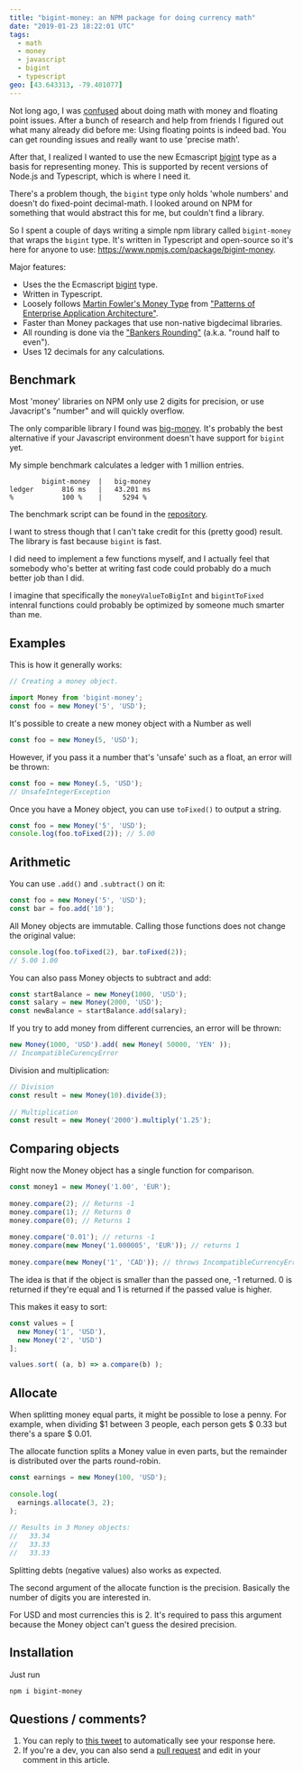 ```yaml
---
title: "bigint-money: an NPM package for doing currency math"
date: "2019-01-23 18:22:01 UTC"
tags:
  - math
  - money
  - javascript
  - bigint
  - typescript
geo: [43.643313, -79.401077]
---
```


Not long ago, I was [confused][1] about doing math with money and floating
point issues. After a bunch of research and help from friends I figured out
what many already did before me: Using floating points is indeed bad. You can
get rounding issues and really want to use 'precise math'.

After that, I realized I wanted to use the new Ecmascript [bigint][2] type as
a basis for representing money. This is supported by recent versions of Node.js
and Typescript, which is where I need it.

There's a problem though, the `bigint` type only holds 'whole numbers' and
doesn't do fixed-point decimal-math. I looked around on NPM for something that
would abstract this for me, but couldn't find a library.

So I spent a couple of days writing a simple npm library called `bigint-money`
that wraps the `bigint` type. It's written in Typescript and open-source so
it's here for anyone to use: <https://www.npmjs.com/package/bigint-money>.

Major features:

* Uses the the Ecmascript [bigint][2] type.
* Written in Typescript.
* Loosely follows [Martin Fowler's Money Type][3] from
 ["Patterns of Enterprise Application Architecture"][4].
* Faster than Money packages that use non-native bigdecimal libraries.
* All rounding is done via the ["Bankers Rounding"][6] (a.k.a. "round
  half to even").
* Uses 12 decimals for any calculations.

Benchmark
---------

Most 'money' libraries on NPM only use 2 digits for precision, or use 
Javacript's "number" and will quickly overflow.

The only comparible library I found was [big-money][10]. It's probably
the best alternative if your Javascript environment doesn't have support
for `bigint` yet.

My simple benchmark calculates a ledger with 1 million entries.

```
        bigint-money  |   big-money
ledger       816 ms   |   43.201 ms
%            100 %    |     5294 %
```

The benchmark script can be found in the [repository][8].

I want to stress though that I can't take credit for this (pretty good) result.
The library is fast because `bigint` is fast.

I did need to implement a few functions myself, and I actually feel that
somebody who's better at writing fast code could probably do a much better job
than I did.

I imagine that specifically the `moneyValueToBigInt` and `bigintToFixed` intenral
functions could probably be optimized by someone much smarter than me.


Examples
--------

This is how it generally works:

```typescript
// Creating a money object.

import Money from 'bigint-money';
const foo = new Money('5', 'USD');
```

It's possible to create a new money object with a Number as well

```typescript
const foo = new Money(5, 'USD');
```

However, if you pass it a number that's 'unsafe' such as a float, an error will be thrown:

```typescript
const foo = new Money(.5, 'USD');
// UnsafeIntegerException
```

Once you have a Money object, you can use `toFixed()` to output a string.

```typescript
const foo = new Money('5', 'USD');
console.log(foo.toFixed(2)); // 5.00
```

Arithmetic
----------

You can use `.add()` and `.subtract()` on it:

```typescript
const foo = new Money('5', 'USD');
const bar = foo.add('10');
```

All Money objects are immutable. Calling those functions does not change the original value:

```typescript
console.log(foo.toFixed(2), bar.toFixed(2));
// 5.00 1.00
```

You can also pass Money objects to subtract and add:

```typescript
const startBalance = new Money(1000, 'USD');
const salary = new Money(2000, 'USD');
const newBalance = startBalance.add(salary);
```

If you try to add money from different currencies, an error will be thrown:

```typescript
new Money(1000, 'USD').add( new Money( 50000, 'YEN' ));
// IncompatibleCurencyError
```

Division and multiplication:

```typescript
// Division
const result = new Money(10).divide(3);
 
// Multiplication
const result = new Money('2000').multiply('1.25');
```

Comparing objects
-----------------

Right now the Money object has a single function for comparison.

```typescript
const money1 = new Money('1.00', 'EUR');
 
money.compare(2); // Returns -1
money.compare(1); // Returns 0
money.compare(0); // Returns 1
 
money.compare('0.01'); // returns -1
money.compare(new Money('1.000005', 'EUR')); // returns 1
 
money.compare(new Money('1', 'CAD')); // throws IncompatibleCurrencyError
```

The idea is that if the object is smaller than the passed one, -1 returned. 0 is returned if they're equal and 1 is returned if the passed value is higher.

This makes it easy to sort:

```typescript
const values = [
  new Money('1', 'USD'),
  new Money('2', 'USD')
];

values.sort( (a, b) => a.compare(b) );
```

Allocate
--------

When splitting money equal parts, it might be possible to lose a penny. For example, when dividing $1 between 3 people, each person gets $ 0.33 but there's a spare $ 0.01.

The allocate function splits a Money value in even parts, but the remainder is distributed over the parts round-robin.

```typescript
const earnings = new Money(100, 'USD');
 
console.log(
  earnings.allocate(3, 2);
);
 
// Results in 3 Money objects:
//   33.34
//   33.33
//   33.33
```

Splitting debts (negative values) also works as expected.

The second argument of the allocate function is the precision. Basically the number of digits you are interested in.

For USD and most currencies this is 2. It's required to pass this argument because the Money object can't guess the desired precision.


Installation
-----------

Just run

```sh
npm i bigint-money
```


Questions / comments?
---------------------

1. You can reply to [this tweet][8] to automatically see your response here.
2. If you're a dev, you can also send a [pull request][9] and edit in your
   comment in this article.

<!--

If you're writing a pull request, add you contribution above this
text. 

Example template:

[Name](https://example/yourwebsite) on Feb 1st, 2018
> I disagree with this article because you're a bad person

But also feel free to be creative!
-->

[1]: /currencies-floats/
[2]: https://github.com/tc39/proposal-bigint
[3]: https://martinfowler.com/eaaCatalog/money.html
[4]: https://amzn.to/2EezezD "Note: affiliate link"
[5]: https://caniuse.com/#search=bigint
[6]: http://wiki.c2.com/?BankersRounding
[7]: https://github.com/evert/bigint-money/tree/master/bench
[8]: https://twitter.com/evertp/status/1088147830529802242
[9]: https://github.com/evert/evert.github.com/blob/master/_posts/2019/2019-01-23-bigint-money-typescript.md
[10]: https://www.npmjs.com/package/big-money
